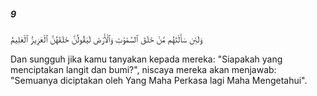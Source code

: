 ##### 9

<span class="ayah">وَلَئِن سَأَلْتَهُم مَّنْ خَلَقَ ٱلسَّمَٰوَٰتِ وَٱلْأَرْضَ لَيَقُولُنَّ خَلَقَهُنَّ ٱلْعَزِيزُ ٱلْعَلِيمُ</span>

<span class="ayah_translation">Dan sungguh jika kamu tanyakan kepada mereka: "Siapakah yang menciptakan langit dan bumi?", niscaya mereka akan menjawab: "Semuanya diciptakan oleh Yang Maha Perkasa lagi Maha Mengetahui".</span>
